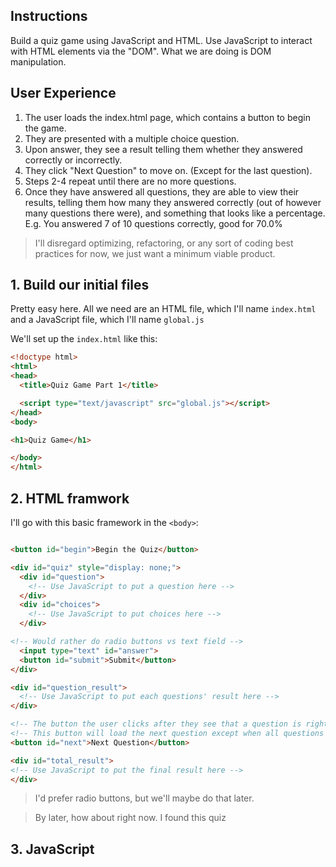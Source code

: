 ## __Instructions__

Build a quiz game using JavaScript and HTML.  Use JavaScript to interact with HTML elements via the "DOM".  What we are doing is DOM manipulation.

## __User Experience__

1. The user loads the index.html page, which contains a button to begin the game.
2. They are presented with a multiple choice question.
3. Upon answer, they see a result telling them whether they answered correctly or incorrectly. 
4. They click "Next Question" to move on. (Except for the last question).
5. Steps 2-4 repeat until there are no more questions.
6. Once they have answered all questions, they are able to view their results, telling them how many they answered correctly (out of however many questions there were), and something that looks like a percentage. E.g. You answered 7 of 10 questions correctly, good for 70.0%

>I'll disregard optimizing, refactoring, or any sort of coding best practices for now, we just want a minimum viable product.

## __1. Build our initial files__

Pretty easy here.  All we need are an HTML file, which I'll name  ```index.html``` and a JavaScript file, which I'll name ```global.js```

We'll set up the ```index.html``` like this:

```html
<!doctype html>
<html>
<head>
  <title>Quiz Game Part 1</title>

  <script type="text/javascript" src="global.js"></script>
</head>
<body>

<h1>Quiz Game</h1>

</body>
</html>
```

## __2. HTML framwork__

I'll go with this basic framework in the ```<body>```:

```html

<button id="begin">Begin the Quiz</button>

<div id="quiz" style="display: none;">
  <div id="question">
    <!-- Use JavaScript to put a question here -->
  </div>
  <div id="choices">
    <!-- Use JavaScript to put choices here -->
  </div>

<!-- Would rather do radio buttons vs text field -->
  <input type="text" id="answer">
  <button id="submit">Submit</button>
</div>

<div id="question_result">
  <!-- Use JavaScript to put each questions' result here -->
</div>

<!-- The button the user clicks after they see that a question is right or wrong. -->
<!-- This button will load the next question except when all questions have been asked. -->
<button id="next">Next Question</button>

<div id="total_result">
<!-- Use JavaScript to put the final result here -->
</div>
```

>I'd prefer radio buttons, but we'll maybe do that later.

>By later, how about right now.  I found this quiz

## __3. JavaScript__



